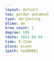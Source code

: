 ```yaml
---
layout: default
tea: golden autumnal
type: darjeeling
btime: 4m
brew_count: 1
degree: 100
tdate: 2023.04.04
time: 9:31am
place: essen
ipath: tea00061
---
```

